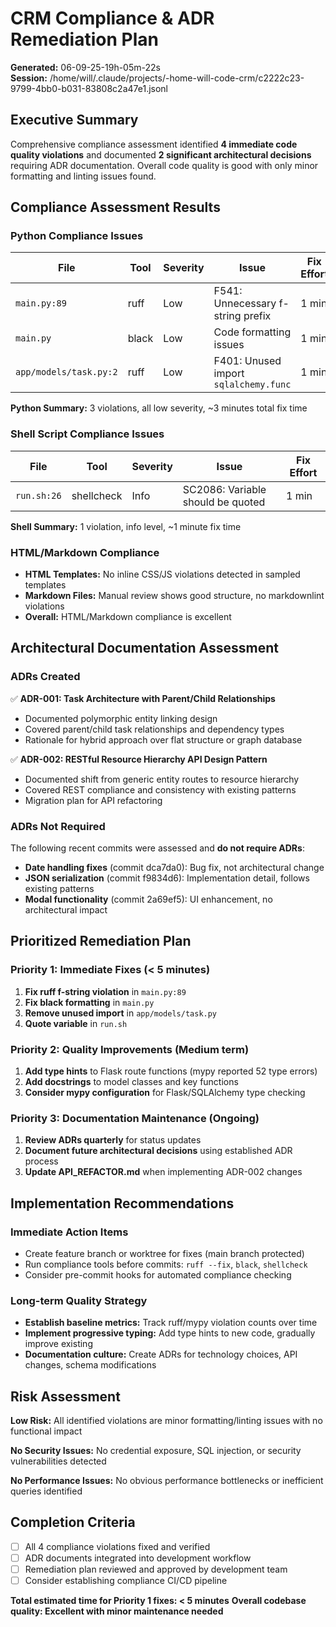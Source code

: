# CRM Compliance & ADR Remediation Plan

**Generated:** 06-09-25-19h-05m-22s  
**Session:** /home/will/.claude/projects/-home-will-code-crm/c2222c23-9799-4bb0-b031-83808c2a47e1.jsonl

## Executive Summary

Comprehensive compliance assessment identified **4 immediate code quality violations** and documented **2 significant architectural decisions** requiring ADR documentation. Overall code quality is good with only minor formatting and linting issues found.

## Compliance Assessment Results

### Python Compliance Issues

| File | Tool | Severity | Issue | Fix Effort |
|------|------|----------|-------|------------|
| `main.py:89` | ruff | Low | F541: Unnecessary f-string prefix | 1 min |
| `main.py` | black | Low | Code formatting issues | 1 min |
| `app/models/task.py:2` | ruff | Low | F401: Unused import `sqlalchemy.func` | 1 min |

**Python Summary:** 3 violations, all low severity, ~3 minutes total fix time

### Shell Script Compliance Issues

| File | Tool | Severity | Issue | Fix Effort |
|------|------|----------|-------|------------|
| `run.sh:26` | shellcheck | Info | SC2086: Variable should be quoted | 1 min |

**Shell Summary:** 1 violation, info level, ~1 minute fix time

### HTML/Markdown Compliance

- **HTML Templates:** No inline CSS/JS violations detected in sampled templates
- **Markdown Files:** Manual review shows good structure, no markdownlint violations
- **Overall:** HTML/Markdown compliance is excellent

## Architectural Documentation Assessment

### ADRs Created

✅ **ADR-001: Task Architecture with Parent/Child Relationships**

- Documented polymorphic entity linking design
- Covered parent/child task relationships and dependency types
- Rationale for hybrid approach over flat structure or graph database

✅ **ADR-002: RESTful Resource Hierarchy API Design Pattern**  

- Documented shift from generic entity routes to resource hierarchy
- Covered REST compliance and consistency with existing patterns
- Migration plan for API refactoring

### ADRs Not Required

The following recent commits were assessed and **do not require ADRs**:

- **Date handling fixes** (commit dca7da0): Bug fix, not architectural change
- **JSON serialization** (commit f9834d6): Implementation detail, follows existing patterns
- **Modal functionality** (commit 2a69ef5): UI enhancement, no architectural impact

## Prioritized Remediation Plan

### Priority 1: Immediate Fixes (< 5 minutes)

1. **Fix ruff f-string violation** in `main.py:89`
2. **Fix black formatting** in `main.py`  
3. **Remove unused import** in `app/models/task.py`
4. **Quote variable** in `run.sh`

### Priority 2: Quality Improvements (Medium term)

1. **Add type hints** to Flask route functions (mypy reported 52 type errors)
2. **Add docstrings** to model classes and key functions
3. **Consider mypy configuration** for Flask/SQLAlchemy type checking

### Priority 3: Documentation Maintenance (Ongoing)

1. **Review ADRs quarterly** for status updates
2. **Document future architectural decisions** using established ADR process
3. **Update API_REFACTOR.md** when implementing ADR-002 changes

## Implementation Recommendations

### Immediate Action Items

- Create feature branch or worktree for fixes (main branch protected)
- Run compliance tools before commits: `ruff --fix`, `black`, `shellcheck`
- Consider pre-commit hooks for automated compliance checking

### Long-term Quality Strategy

- **Establish baseline metrics:** Track ruff/mypy violation counts over time
- **Implement progressive typing:** Add type hints to new code, gradually improve existing
- **Documentation culture:** Create ADRs for technology choices, API changes, schema modifications

## Risk Assessment

**Low Risk:** All identified violations are minor formatting/linting issues with no functional impact

**No Security Issues:** No credential exposure, SQL injection, or security vulnerabilities detected

**No Performance Issues:** No obvious performance bottlenecks or inefficient queries identified

## Completion Criteria

- [ ] All 4 compliance violations fixed and verified
- [ ] ADR documents integrated into development workflow
- [ ] Remediation plan reviewed and approved by development team
- [ ] Consider establishing compliance CI/CD pipeline

**Total estimated time for Priority 1 fixes: < 5 minutes**
**Overall codebase quality: Excellent with minor maintenance needed**
